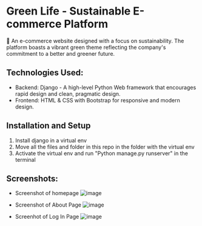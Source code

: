 # Green Life - Sustainable E-commerce Platform
🌿 An e-commerce website designed with a focus on sustainability. The platform boasts a vibrant green theme reflecting the company's commitment to a better and greener future.

## Technologies Used:
- Backend: Django - A high-level Python Web framework that encourages rapid design and clean, pragmatic design.
- Frontend: HTML & CSS with Bootstrap for responsive and modern design.

## Installation and Setup
1. Install django in a virtual env
2. Move all the files and folder in this repo in the folder with the virtual env
3. Activate the virtual env and run "Python manage.py runserver" in the terminal

## Screenshots:
- Screenshot of homepage
![image](https://github.com/hilmannhilmi/greenlife-website-django/assets/133535538/26f970c9-5278-471f-95a4-0105a524a2df)

- Screenshot of About Page
![image](https://github.com/hilmannhilmi/greenlife-website-django/assets/133535538/358dd3e5-8611-4292-9d03-a440548314dc)

- Screenhot of Log In Page
![image](https://github.com/hilmannhilmi/greenlife-website-django/assets/133535538/93daf62a-9226-42e3-aba3-2cce2377b50b)




